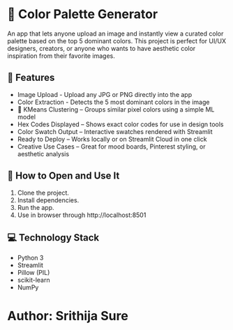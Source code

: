 # 🎨 Color Palette Generator 
An app that lets anyone upload an image and instantly view a curated color palette based on the top 5 dominant colors.
This project is perfect for UI/UX designers, creators, or anyone who wants to have aesthetic color inspiration from their favorite images.

## 🌸 Features
* Image Upload - Upload any JPG or PNG directly into the app
* Color Extraction - Detects the 5 most dominant colors in the image
* 🧠 KMeans Clustering – Groups similar pixel colors using a simple ML model
* Hex Codes Displayed – Shows exact color codes for use in design tools
* Color Swatch Output – Interactive swatches rendered with Streamlit
* Ready to Deploy – Works locally or on Streamlit Cloud in one click
* Creative Use Cases – Great for mood boards, Pinterest styling, or aesthetic analysis 

## 🚀 How to Open and Use It
1. Clone the project.
2. Install dependencies.
3. Run the app.
4. Use in browser through http://localhost:8501

## 💻 Technology Stack
- Python 3
- Streamlit
- Pillow (PIL)
- scikit-learn 
- NumPy

# Author: Srithija Sure